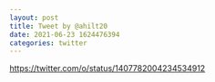 ```yaml
--- 
layout: post 
title: Tweet by @ahilt20 
date: 2021-06-23 1624476394 
categories: twitter 
--- 
```

https://twitter.com/o/status/1407782004234534912